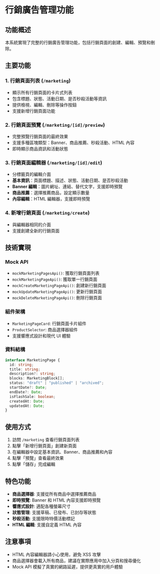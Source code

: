 # 行銷廣告管理功能

## 功能概述

本系統實現了完整的行銷廣告管理功能，包括行銷頁面的創建、編輯、預覽和刪除。

## 主要功能

### 1. 行銷頁面列表 (`/marketing`)
- 顯示所有行銷頁面的卡片式列表
- 包含標題、狀態、活動日期、是否秒殺活動等資訊
- 提供檢視、編輯、刪除等操作按鈕
- 支援新增行銷頁面功能

### 2. 行銷頁面預覽 (`/marketing/[id]/preview`)
- 完整預覽行銷頁面的最終效果
- 支援多種區塊類型：Banner、商品推薦、秒殺活動、HTML 內容
- 即時顯示商品資訊和活動狀態

### 3. 行銷頁面編輯器 (`/marketing/[id]/edit`)
- 分標籤頁的編輯介面
- **基本資訊**：頁面標題、描述、狀態、活動日期、是否秒殺活動
- **Banner 編輯**：圖片網址、連結、替代文字，支援即時預覽
- **商品推薦**：選擇推薦商品，設定顯示數量
- **內容編輯**：HTML 編輯器，支援即時預覽

### 4. 新增行銷頁面 (`/marketing/create`)
- 與編輯器相同的介面
- 支援創建全新的行銷頁面

## 技術實現

### Mock API
- `mockMarketingPagesApi()`: 獲取行銷頁面列表
- `mockMarketingPageApi()`: 獲取單一行銷頁面
- `mockCreateMarketingPageApi()`: 創建新行銷頁面
- `mockUpdateMarketingPageApi()`: 更新行銷頁面
- `mockDeleteMarketingPageApi()`: 刪除行銷頁面

### 組件架構
- `MarketingPageCard`: 行銷頁面卡片組件
- `ProductSelector`: 商品選擇器組件
- 支援響應式設計和現代 UI 體驗

### 資料結構
```typescript
interface MarketingPage {
  id: string;
  title: string;
  description?: string;
  blocks: MarketingBlock[];
  status: "draft" | "published" | "archived";
  startDate?: Date;
  endDate?: Date;
  isFlashSale: boolean;
  createdAt: Date;
  updatedAt: Date;
}
```

## 使用方式

1. 訪問 `/marketing` 查看行銷頁面列表
2. 點擊「新增行銷頁面」創建新頁面
3. 在編輯器中設定基本資訊、Banner、商品推薦和內容
4. 點擊「預覽」查看最終效果
5. 點擊「儲存」完成編輯

## 特色功能

- **商品選擇器**: 支援從所有商品中選擇推薦商品
- **即時預覽**: Banner 和 HTML 內容支援即時預覽
- **響應式設計**: 適配各種螢幕尺寸
- **狀態管理**: 支援草稿、已發布、已封存等狀態
- **秒殺活動**: 支援限時特價活動標記
- **HTML 編輯**: 支援自定義 HTML 內容

## 注意事項

- HTML 內容編輯器請小心使用，避免 XSS 攻擊
- 商品選擇器會載入所有商品，建議在實際應用中加入分頁和搜尋優化
- Mock API 模擬了真實的網路延遲，提供更真實的用戶體驗
